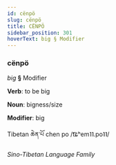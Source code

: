 ```yaml
---
id: cënpö
slug: cënpö
title: CËNPÖ
sidebar_position: 301
hoverText: big § Modifier
---
```


### cënpö

*big* **§** Modifier

**Verb**: to be big

**Noun**: bigness/size

**Modifier**: big

Tibetan ཆེན་པོ chen po /t͡ɕʰem˥˥.po˥˥/

*Sino-Tibetan Language Family*